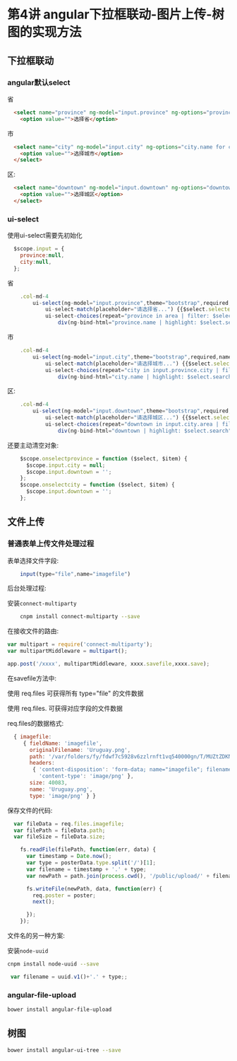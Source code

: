 # 第4讲 angular下拉框联动-图片上传-树图的实现方法

## 下拉框联动

### angular默认select

省

```html
  <select name="province" ng-model="input.province" ng-options="province.name for province in area" required>
    <option value="">选择省</option>
```

市

```html
  <select name="city" ng-model="input.city" ng-options="city.name for city in input.province.city" required>
    <option value="">选择城市</option>
  </select>
```

区:

```html
  <select name="downtown" ng-model="input.downtown" ng-options="downtown for downtown in input.city.area" required>
    <option value="">选择城区</option>
  </select>
```

### ui-select

使用ui-select需要先初始化

```js
  $scope.input = {
  	province:null,
  	city:null,
  };
```

省

```js
	.col-md-4
		ui-select(ng-model="input.province",theme="bootstrap",required,name="province",on-select="onselectprovince($select,$item)")
			ui-select-match(placeholder="请选择省...") {{$select.selected.name}}
			ui-select-choices(repeat="province in area | filter: $select.search")
				div(ng-bind-html="province.name | highlight: $select.search")
```

市

```js
	.col-md-4
		ui-select(ng-model="input.city",theme="bootstrap",required,name="city"												,on-select="onselectcity($select,$item)")
			ui-select-match(placeholder="请选择城市...") {{$select.selected.name}}
			ui-select-choices(repeat="city in input.province.city | filter: $select.search")
				div(ng-bind-html="city.name | highlight: $select.search")
```

区:

```js
	.col-md-4
		ui-select(ng-model="input.downtown",theme="bootstrap",required,name="downtown")
			ui-select-match(placeholder="请选择城区...") {{$select.selected}}
			ui-select-choices(repeat="downtown in input.city.area | filter: $select.search")
				div(ng-bind-html="downtown | highlight: $select.search")
```

还要主动清空对象:

```js
    $scope.onselectprovince = function ($select, $item) {
      $scope.input.city = null;
      $scope.input.downtown = '';
    };
    $scope.onselectcity = function ($select, $item) {
      $scope.input.downtown = '';
    };   
```

## 文件上传

### 普通表单上传文件处理过程

表单选择文件字段:

```js
	input(type="file",name="imagefile")  
```

后台处理过程:

安装`connect-multiparty`

```bash
	cnpm install connect-multiparty --save
```

在接收文件的路由:

```js
var multipart = require('connect-multiparty');
var multipartMiddleware = multipart();

app.post('/xxxx', multipartMiddleware, xxxx.savefile,xxxx.save);
```

在savefile方法中:

使用 req.files 可获得所有 type="file" 的文件数据

使用 req.files.<name> 可获得对应字段的文件数据

req.files的数据格式:
```js
  { imagefile: 
     { fieldName: 'imagefile',
       originalFilename: 'Uruguay.png',
       path: '/var/folders/fy/fdwf7c5928v6zzlrnft1vq540000gn/T/MUZtZDKNJFOV1tgbbacolpMi.png',
       headers: 
        { 'content-disposition': 'form-data; name="imagefile"; filename="Uruguay.png"',
          'content-type': 'image/png' },
       size: 40083,
       name: 'Uruguay.png',
       type: 'image/png' } }
```

保存文件的代码:

```js
  var fileData = req.files.imagefile;
  var filePath = fileData.path;
  var fileSize = fileData.size;

    fs.readFile(filePath, function(err, data) {
      var timestamp = Date.now();
      var type = posterData.type.split('/')[1];
      var filename = timestamp + '.' + type;
      var newPath = path.join(process.cwd(), '/public/upload/' + filename);

      fs.writeFile(newPath, data, function(err) {
        req.poster = poster;
        next();

      });
    });
```

文件名的另一种方案:

安装`node-uuid`

```bash
cnpm install node-uuid --save
```

```js
 var filename = uuid.v1()+'.' + type;;
```


### angular-file-upload

```bash
bower install angular-file-upload
```


## 树图

```bash
bower install angular-ui-tree --save
```

